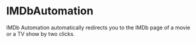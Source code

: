 # IMDbAutomation
IMDb Automation automatically redirects you to the IMDb page of a movie or a TV show by two clicks.
